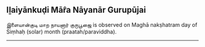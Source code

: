 ## Iḻaiyānkuḍi Mār̂a Nāyanār Gurupūjai
இளையான்குடி மாற நாயனார் குருபூஜை is observed on Maghā nakṣhatram day of Siṃhaḥ (solar) month (praatah/paraviddha).



---
